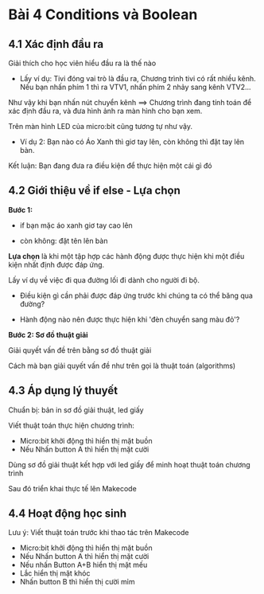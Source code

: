 # Bài 4 Conditions và Boolean

## 4.1 Xác định đầu ra

Giải thích cho học viên hiểu đầu ra là thế nào

* Lấy ví dụ: Tivi đóng vai trò là đầu ra, Chương trình tivi có rất nhiều kênh. Nếu bạn nhấn phím 1 thì ra VTV1, nhấn phím 2 nhảy sang kênh VTV2...

Như vậy khi bạn nhấn nút chuyển kênh ==> Chương trình đang tính toán để xác định đầu ra, và đưa hình ảnh ra màn hình cho bạn xem.

Trên màn hình LED của micro:bit cũng tương tự như vậy.

* Ví dụ 2: Bạn nào có Áo Xanh thì giơ tay lên, còn không thì đặt tay lên bàn.

Kết luận: Bạn đang đưa ra điều kiện để thực hiện một cái gì đó

## 4.2 Giới thiệu về if else - Lựa chọn

**Bước 1:**

* if bạn mặc áo xanh 
    giơ tay cao lên

* còn không: đặt tên lên bàn

**Lựa chọn** là khi một tập hợp các hành động được thực hiện khi một điều kiện nhất định được đáp ứng.

Lấy ví dụ về việc đi qua đường lối đi dành cho người đi bộ.

* Điều kiện gì cần phải được đáp ứng trước khi chúng ta có thể băng qua đường?

* Hành động nào nên được thực hiện khi 'đèn chuyển sang màu đỏ'?

**Bước 2: Sơ đồ thuật giải**

Giải quyết vấn đề trên bằng sơ đồ thuật giải

Cách mà bạn giải quyết vấn đề như trên gọi là thuật toán (algorithms)

## 4.3 Áp dụng lý thuyết

Chuẩn bị: bản in sơ đồ giải thuật, led giấy


Viết thuật toán thực hiện chương trình:

* Micro:bit khởi động thì hiển thị mặt buồn
* Nếu Nhấn button A thì hiển thị mặt cười

Dùng sơ đồ giải thuật kết hợp với led giấy để minh hoạt thuật toán chương trình

Sau đó triển khai thực tế lên Makecode

## 4.4 Hoạt động học sinh

Lưu ý: Viết thuật toán trước khi thao tác trên Makecode

* Micro:bit khởi động thì hiển thị mặt buồn
* Nếu Nhấn button A thì hiển thị mặt cười
* Nếu nhấn Button A+B hiển thị mặt mếu
* Lắc hiển thị mặt khóc
* Nhấn button B thì hiển thị cười mỉm